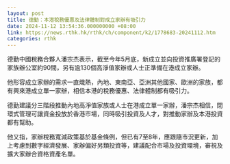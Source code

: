 ```yaml
---
layout: post
title: 德勤：本港稅務優惠及法律體制對成立家辦有吸引力
date: 2024-11-12 13:54:36.000000000 +08:00
link: https://news.rthk.hk/rthk/ch/component/k2/1778683-20241112.htm
categories: rthk
---
```


德勤中國稅務合夥人潘宗杰表示，截至今年5月底，新成立並向投資推廣署登記的家族辦公室約90間，另有逾130個高淨值家辦或人士正準備在港成立家辦。

他形容成立家辦的需求一直熾熱，內地、東南亞、亞洲其他國家、歐洲的家族，都有興來港成立單一家辦，相信本港的稅務優惠、法律體制都有吸引力。

德勤建議分三階段推動內地高淨值家族或人士在港成立單一家辦，潘宗杰相信，閉環式管理可讓資金投放於香港市場，同時吸引投資及人才，對推動家辦及本港投資都有幫助。

他又指，家辦稅務寬減政策基於基金條例，但已有7至8年，應跟隨市況更新，加上考慮到數字經濟發展、家辦偏好另類投資等，建議配合市場及投資環境，審視及擴大家辦合資格資產名單。
